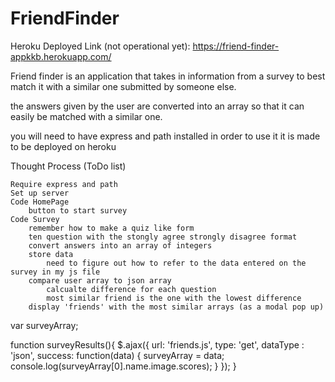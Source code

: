 # FriendFinder

Heroku Deployed Link (not operational yet): https://friend-finder-appkkb.herokuapp.com/

Friend finder is an application that takes in information from a survey to best match it with a similar one submitted by someone else.

the answers given by the user are converted into an array so that it can easily be matched with a similar one.

you will need to have express and path installed in order to use it
it is made to be deployed on heroku

Thought Process (ToDo list)

    Require express and path
    Set up server
    Code HomePage
        button to start survey
    Code Survey
        remember how to make a quiz like form
        ten question with the stongly agree strongly disagree format
        convert answers into an array of integers
        store data
            need to figure out how to refer to the data entered on the survey in my js file
        compare user array to json array
            calcualte difference for each question
            most similar friend is the one with the lowest difference
        display 'friends' with the most similar arrays (as a modal pop up)


var surveyArray;

function surveyResults(){
    $.ajax({
        url: 'friends.js',
        type: 'get',
        dataType : 'json',
        success: function(data) {
            surveyArray = data;
            console.log(surveyArray[0].name.image.scores);
        }
    });
}
